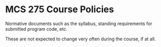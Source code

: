# MCS 275 Course Policies

Normative documents such as the syllabus, standing requirements for submitted program code, etc.

These are not expected to change very often during the course, if at all.